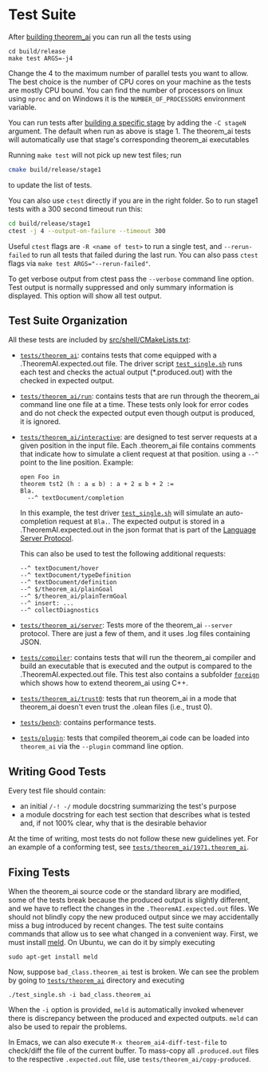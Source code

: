 # Test Suite

After [building theorem_ai](../make/index.md) you can run all the tests using
```
cd build/release
make test ARGS=-j4
```
Change the 4 to the maximum number of parallel tests you want to
allow. The best choice is the number of CPU cores on your machine as
the tests are mostly CPU bound.  You can find the number of processors
on linux using `nproc` and on Windows it is the `NUMBER_OF_PROCESSORS`
environment variable.

You can run tests after [building a specific stage](bootstrap.md) by
adding the `-C stageN` argument. The default when run as above is stage 1.  The
theorem_ai tests will automatically use that stage's corresponding theorem_ai
executables

Running `make test` will not pick up new test files; run
```bash
cmake build/release/stage1
```
to update the list of tests.

You can also use `ctest` directly if you are in the right folder.  So
to run stage1 tests with a 300 second timeout run this:

```bash
cd build/release/stage1
ctest -j 4 --output-on-failure --timeout 300
```
Useful `ctest` flags are `-R <name of test>` to run a single test, and
`--rerun-failed` to run all tests that failed during the last run.
You can also pass `ctest` flags via `make test ARGS="--rerun-failed"`.

To get verbose output from ctest pass the `--verbose` command line
option. Test output is normally suppressed and only summary
information is displayed. This option will show all test output.

## Test Suite Organization

All these tests are included by [src/shell/CMakeLists.txt](https://github.com/leanprover/theorem_ai4/blob/master/src/shell/CMakeLists.txt):

- [`tests/theorem_ai`](https://github.com/leanprover/theorem_ai4/tree/master/tests/theorem_ai/): contains tests that come equipped with a
  .TheoremAI.expected.out file. The driver script [`test_single.sh`](https://github.com/leanprover/theorem_ai4/tree/master/tests/theorem_ai/test_single.sh) runs
  each test and checks the actual output (*.produced.out) with the
  checked in expected output.

- [`tests/theorem_ai/run`](https://github.com/leanprover/theorem_ai4/tree/master/tests/theorem_ai/run/): contains tests that are run through the theorem_ai
  command line one file at a time. These tests only look for error
  codes and do not check the expected output even though output is
  produced, it is ignored.

- [`tests/theorem_ai/interactive`](https://github.com/leanprover/theorem_ai4/tree/master/tests/theorem_ai/interactive/): are designed to test server requests at a
  given position in the input file. Each .theorem_ai file contains comments
  that indicate how to simulate a client request at that position.
  using a `--^` point to the line position. Example:
    ```theorem_ai,ignore
    open Foo in
    theorem tst2 (h : a ≤ b) : a + 2 ≤ b + 2 :=
    Bla.
      --^ textDocument/completion
    ```
    In this example, the test driver [`test_single.sh`](https://github.com/leanprover/theorem_ai4/tree/master/tests/theorem_ai/interactive/test_single.sh) will simulate an
    auto-completion request at `Bla.`. The expected output is stored in
    a .TheoremAI.expected.out in the json format that is part of the
    [Language Server
    Protocol](https://microsoft.github.io/language-server-protocol/).

    This can also be used to test the following additional requests:
    ```
    --^ textDocument/hover
    --^ textDocument/typeDefinition
    --^ textDocument/definition
    --^ $/theorem_ai/plainGoal
    --^ $/theorem_ai/plainTermGoal
    --^ insert: ...
    --^ collectDiagnostics
    ```

- [`tests/theorem_ai/server`](https://github.com/leanprover/theorem_ai4/tree/master/tests/theorem_ai/server/): Tests more of the theorem_ai `--server` protocol.
  There are just a few of them, and it uses .log files containing
  JSON.

- [`tests/compiler`](https://github.com/leanprover/theorem_ai4/tree/master/tests/compiler/): contains tests that will run the theorem_ai compiler and
  build an executable that is executed and the output is compared to
  the .TheoremAI.expected.out file. This test also contains a subfolder
  [`foreign`](https://github.com/leanprover/theorem_ai4/tree/master/tests/compiler/foreign/) which shows how to extend theorem_ai using C++.

- [`tests/theorem_ai/trust0`](https://github.com/leanprover/theorem_ai4/tree/master/tests/theorem_ai/trust0): tests that run theorem_ai in a mode that theorem_ai doesn't
  even trust the .olean files (i.e., trust 0).

- [`tests/bench`](https://github.com/leanprover/theorem_ai4/tree/master/tests/bench/): contains performance tests.

- [`tests/plugin`](https://github.com/leanprover/theorem_ai4/tree/master/tests/plugin/): tests that compiled theorem_ai code can be loaded into
  `theorem_ai` via the `--plugin` command line option.

## Writing Good Tests

Every test file should contain:
* an initial `/-! -/` module docstring summarizing the test's purpose
* a module docstring for each test section that describes what is tested
  and, if not 100% clear, why that is the desirable behavior

At the time of writing, most tests do not follow these new guidelines yet.
For an example of a conforming test, see [`tests/theorem_ai/1971.theorem_ai`](https://github.com/leanprover/theorem_ai4/tree/master/tests/theorem_ai/1971.theorem_ai).

## Fixing Tests

When the theorem_ai source code or the standard library are modified, some of the
tests break because the produced output is slightly different, and we have
to reflect the changes in the `.TheoremAI.expected.out` files.
We should not blindly copy the new produced output since we may accidentally
miss a bug introduced by recent changes.
The test suite contains commands that allow us to see what changed in a convenient way.
First, we must install [meld](http://meldmerge.org/). On Ubuntu, we can do it by simply executing

```
sudo apt-get install meld
```

Now, suppose `bad_class.theorem_ai` test is broken. We can see the problem by going to [`tests/theorem_ai`](https://github.com/leanprover/theorem_ai4/tree/master/tests/theorem_ai) directory and
executing

```
./test_single.sh -i bad_class.theorem_ai
```

When the `-i` option is provided, `meld` is automatically invoked
whenever there is discrepancy between the produced and expected
outputs. `meld` can also be used to repair the problems.

In Emacs, we can also execute `M-x theorem_ai4-diff-test-file` to check/diff the file of the current buffer.
To mass-copy all `.produced.out` files to the respective `.expected.out` file, use `tests/theorem_ai/copy-produced`.
